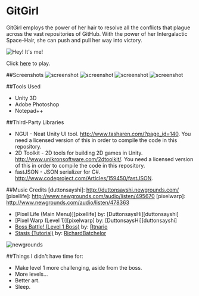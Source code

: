 GitGirl
=======

GitGirl employs the power of her hair to resolve all the conflicts that plague across the vast repositories of GitHub.  With the power of her Intergalactic Space-Hair, she can push and pull her way into victory.

[gitgirl1]: http://renegadeware.com/web_games/gitgirl/
[newgrounds]: http://www.newgrounds.com/

![Hey! It's me!](http://renegadeware.com/web_games/gitgirl/gitgirl.png)

Click [here][gitgirl1] to play.

##Screenshots
![screenshot](http://renegadeware.com/web_games/gitgirl/gitgirl_shot_1.png) ![screenshot](http://renegadeware.com/web_games/gitgirl/gitgirl_shot_2.png)
![screenshot](http://renegadeware.com/web_games/gitgirl/gitgirl_shot_3.png)
![screenshot](http://renegadeware.com/web_games/gitgirl/gitgirl_shot_4.png)

##Tools Used
* Unity 3D
* Adobe Photoshop
* Notepad++

##Third-Party Libraries
* NGUI - Neat Unity UI tool.  <http://www.tasharen.com/?page_id=140>. You need a licensed version of this in order to compile the code in this repository.
* 2D Toolkit - 2D tools for building 2D games in Unity. <http://www.unikronsoftware.com/2dtoolkit/>.  You need a licensed version of this in order to compile the code in this repository.
* fastJSON - JSON serializer for C#. <http://www.codeproject.com/Articles/159450/fastJSON>.

##Music Credits
[duttonsayshi]: http://duttonsayshi.newgrounds.com/
[pixellife]: http://www.newgrounds.com/audio/listen/495670
[pixelwarp]: http://www.newgrounds.com/audio/listen/478363

[rtnario]: http://rtnario.newgrounds.com/
[bossbattle]: http://www.newgrounds.com/audio/listen/238007

[richard]: http://richardbatchelor.newgrounds.com/
[stasis]: http://www.newgrounds.com/audio/listen/504901

* [Pixel Life (Main Menu)][pixellife] by: [DuttonsaysHi][duttonsayshi]
* [Pixel Warp (Level 1)][pixelwarp] by: [DuttonsaysHi][duttonsayshi]
* [Boss Battle! (Level 1 Boss)][bossbattle] by: [Rtnario][rtnario]
* [Stasis (Tutorial)][stasis] by: [RichardBatchelor][richard]

![newgrounds](http://renegadeware.com/images/newgrounds-icon-small.png)

##Things I didn't have time for:
* Make level 1 more challenging, aside from the boss.
* More levels...
* Better art.
* Sleep.
